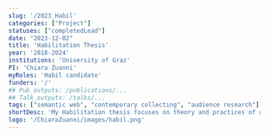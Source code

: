 ```yaml
---
slug: '/2023_Habil'
categories: ["Project"]
statuses: ["completedLead"]
date: "2023-12-02"
title: 'Habilitation Thesis'
year: '2018-2024'
institutions: 'University of Graz'
PI: 'Chiara Zuanni'
myRoles: 'Habil candidate'
funders: '/'
## Pub_outputs: /publications/...
## Talk_outputs: /talks/...
tags: ["semantic web", "contemporary collecting", "audience research"]
shortDesc: 'My Habilitation thesis focuses on theory and practices of data in museums, considering how digitisation practices, data-driven research, digital engagement and contmeporary collecting data affect the understanding of museum objects and digital curation work.'
logo: '/ChiaraZuanni/images/habil.png'
---
```

